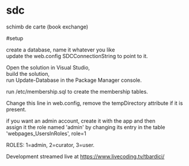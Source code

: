 # sdc
schimb de carte
(book exchange)

#setup

create a database, name it whatever you like  
update the web.config SDCConnectionString to point to it.  

Open the solution in Visual Studio,  
build the solution,  
run Update-Database in the Package Manager console.  

run /etc/membership.sql to create the membership tables. 

Change this line in web.config, remove the tempDirectory attribute if it is present.
    <compilation debug="true" targetFramework="4.5.2" batch="false" tempDirectory="F:\TEMP\iistemp" />

if you want an admin account, create it with the app and then  
assign it the role named 'admin' by changing its entry in the table 'webpages_UsersInRoles', role=1

ROLES: 1=admin, 2=curator, 3=user.

Development streamed live at https://www.livecoding.tv/tbardici/

